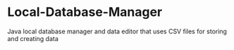 # Local-Database-Manager
Java local database manager and data editor that uses CSV files for storing and creating data

